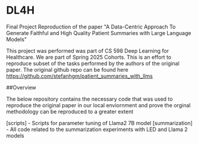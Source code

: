 # DL4H
Final Project
Reproduction of the paper "A Data-Centric Approach To Generate Faithful and High Quality Patient Summaries with Large Language Models"

This project was performed was part of CS 598 Deep Learning for Healthcare. We are part of Spring 2025 Cohorts. This is an effort to reproduce subset of the tasks performed by the authors of the original paper. The original github repo can be found here https://github.com/stefanhgm/patient_summaries_with_llms


##Overview

The below repository contains the necessary code that was used to reproduce the original paper in our local enviornment and prove the orginal methodology can be reproduced to a greater extent

[scripts] - Scripts for parameter tuning of Llama2 7B model
[summarization] - All code related to the summarization experiments with LED and Llama 2 models

